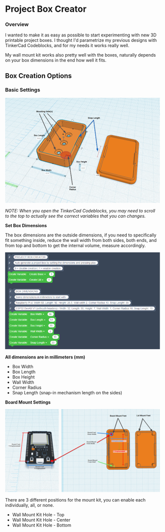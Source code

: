 # Project Box Creator

### Overview

I wanted to make it as easy as possible to start experimenting with new 3D printable project boxes. I thought I'd parametrize my previous designs with TinkerCad Codeblocks, and for my needs it works really well.

My wall mount kit works also pretty well with the boxes, naturally depends on your box dimensions in the end how well it fits.

## Box Creation Options

### Basic Settings
![](settings-overview.png)

*NOTE: When you open the TinkerCad Codeblocks, you may need to scroll to the top to actually see the correct variables that you can changes.*

**Set Box Dimensions**

The box dimensions are the outside dimensions, if you need to specifically fit something inside, reduce the wall width from both sides, both ends, and from top and bottom to get the internal volume, measure accordingly.

![](basic-settings.png)

**All dimensions are in millimeters (mm)**

* Box Width
* Box Length
* Box Height
* Wall Width
* Corner Radius
* Snap Length (snap-in mechanism length on the sides)

**Board Mount Settings**

![](mount-settings.png)

There are 3 different positions for the mount kit, you can enable each individually, all, or none.

* Wall Mount Kit Hole - Top
* Wall Mount Kit Hole - Center
* Wall Mount Kit Hole - Bottom
